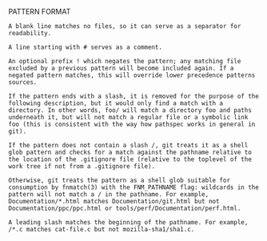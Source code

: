 PATTERN FORMAT

    A blank line matches no files, so it can serve as a separator for readability.

    A line starting with # serves as a comment.

    An optional prefix ! which negates the pattern; any matching file excluded by a previous pattern will become included again. If a negated pattern matches, this will override lower precedence patterns sources.

    If the pattern ends with a slash, it is removed for the purpose of the following description, but it would only find a match with a directory. In other words, foo/ will match a directory foo and paths underneath it, but will not match a regular file or a symbolic link foo (this is consistent with the way how pathspec works in general in git).

    If the pattern does not contain a slash /, git treats it as a shell glob pattern and checks for a match against the pathname relative to the location of the .gitignore file (relative to the toplevel of the work tree if not from a .gitignore file).

    Otherwise, git treats the pattern as a shell glob suitable for consumption by fnmatch(3) with the FNM_PATHNAME flag: wildcards in the pattern will not match a / in the pathname. For example, Documentation/*.html matches Documentation/git.html but not Documentation/ppc/ppc.html or tools/perf/Documentation/perf.html.

    A leading slash matches the beginning of the pathname. For example, /*.c matches cat-file.c but not mozilla-sha1/sha1.c.

